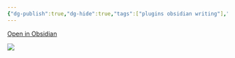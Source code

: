 ```yaml
---
{"dg-publish":true,"dg-hide":true,"tags":["plugins obsidian writing"],"permalink":"/du-an/obsidian/style-settings/","hide":true,"dgPassFrontmatter":true}
---
```



[Open in Obsidian](obsidian://show-plugin?id=obsidian-style-settings)

![](https://i.imgur.com/aAloToC.png)